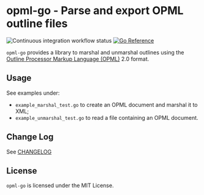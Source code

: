# opml-go - Parse and export OPML outline files

<img src="https://github.com/virtualtam/opml-go/actions/workflows/ci.yaml/badge.svg?branch=main" alt="Continuous integration workflow status"> <a href="https://pkg.go.dev/github.com/virtualtam/opml-go"><img src="https://pkg.go.dev/badge/github.com/virtualtam/opml-go.svg" alt="Go Reference"></a>

`opml-go` provides a library to marshal and unmarshal outlines using the
[Outline Processor Markup Language (OPML)](https://opml.org/spec2.opml) 2.0 format.

## Usage

See examples under:

- `example_marshal_test.go` to create an OPML document and marshal it to XML;
- `example_unmarshal_test.go` to read a file containing an OPML document.

## Change Log

See [CHANGELOG](./CHANGELOG.md)

## License

`opml-go` is licensed under the MIT License.
